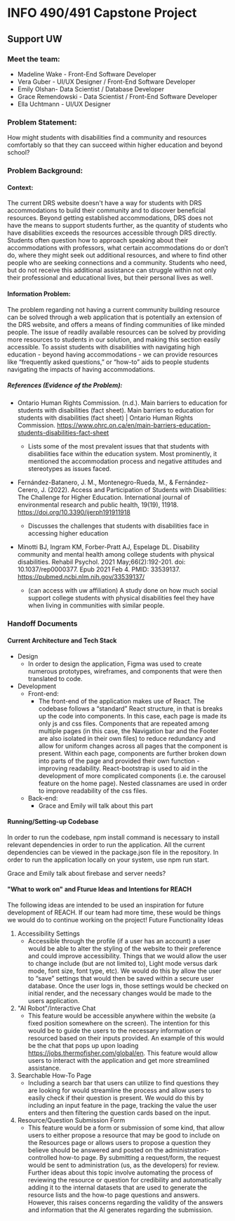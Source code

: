 # INFO 490/491 Capstone Project
## Support UW
### Meet the team:
- Madeline Wake - Front-End Software Developer
- Vera Guber - UI/UX Designer / Front-End Software Developer
- Emily Olshan- Data Scientist / Database Developer
- Grace Remendowski - Data Scientist / Front-End Software Developer
- Ella Uchtmann - UI/UX Designer

### Problem Statement:
How might students with disabilities find a community and resources comfortably
so that they can succeed within higher education and beyond school?

### Problem Background:
#### Context:
The current DRS website doesn't have a way for students with DRS accommodations to build their community and to discover beneficial resources. Beyond getting established accommodations, DRS does not have the means to support students further, as the quantity of students who have disabilities exceeds the resources accessible through DRS directly. Students often question how to approach speaking about their accommodations with professors, what certain accommodations do or don’t do, where they might seek out additional resources, and where to find other people who are seeking connections and a community. Students who need, but do not receive this additional assistance can struggle within not only their professional and educational lives, but their personal lives as well.
#### Information Problem:
The problem regarding not having a current community building resource can be solved through a web application that is potentially an extension of the DRS website, and offers a means of finding communities of like minded people. The issue of readily available resources can be solved by providing more resources to students in our solution, and making this section easily accessible. To assist students with disabilities with navigating high education - beyond having accommodations - we can provide resources like “frequently asked questions,” or “how-to” aids to people students navigating the impacts of having accommodations.
##### References (Evidence of the Problem):
- Ontario Human Rights Commission. (n.d.). Main barriers to education for students with disabilities (fact sheet). Main barriers to education for students with disabilities (fact sheet) | Ontario Human Rights Commission. https://www.ohrc.on.ca/en/main-barriers-education-students-disabilities-fact-sheet
    - Lists some of the most prevalent issues that that students with disabilities face within the education system. Most prominently, it mentioned the accommodation process and negative attitudes and stereotypes as issues faced.

- Fernández-Batanero, J. M., Montenegro-Rueda, M., & Fernández-Cerero, J. (2022). Access and Participation of Students with Disabilities: The Challenge for Higher Education. International journal of environmental research and public health, 19(19), 11918. https://doi.org/10.3390/ijerph191911918
    - Discusses the challenges that students with disabilities face in accessing higher education

- Minotti BJ, Ingram KM, Forber-Pratt AJ, Espelage DL. Disability community and mental health among college students with physical disabilities. Rehabil Psychol. 2021 May;66(2):192-201. doi: 10.1037/rep0000377. Epub 2021 Feb 4. PMID: 33539137. https://pubmed.ncbi.nlm.nih.gov/33539137/ 
    - (can access with uw affiliation) A study done on how much social support college students with physical disabilities feel they have when living in communities with similar people.

### Handoff Documents
#### Current Architecture and Tech Stack
- Design
    - In order to design the application, Figma was used to create numerous prototypes, wireframes, and components that were then translated to code.
- Development
    - Front-end:
        - The front-end of the application makes use of React. The codebase follows a “standard” React structure, in that is breaks up the code into components. In this case, each page is made its only js and css files. Components that are repeated among multiple pages (in this case, the Navigation bar and the Footer are also isolated in their own files) to reduce redundancy and allow for uniform changes across all pages that the component is present. Within each page, components are further broken down into parts of the page and provided their own function - improving readability. React-bootstrap is used to aid in the development of more complicated components (i.e. the carousel feature on the home page). Nested classnames are used in order to improve readability of the css files.
    - Back-end:
        - Grace and Emily will talk about this part

#### Running/Setting-up Codebase
In order to run the codebase, npm install command is necessary to install relevant dependencies in order to run the application. All the current dependencies can be viewed in the package.json file in the repository. In order to run the application locally on your system, use npm run start.

Grace and Emily talk about firebase and server needs?

#### "What to work on" and Fturue Ideas and Intentions for REACH
The following ideas are intended to be used an inspiration for future development of REACH. If our team had more time, these would be things we would do to continue working on the project!
Future Functionality Ideas
1. Accessibility Settings
    - Accessible through the profile (if a user has an account) a user would be able to alter the styling of the website to their preference and could improve accessibility. Things that we would allow the user to change include (but are not limited to), Light mode versus dark mode, font size, font type, etc). We would do this by allow the user to “save” settings that would then be saved within a secure user database. Once the user logs in, those settings would be checked on initial render, and the necessary changes would be made to the users application.
2. "AI Robot"/Interactive Chat
    - This feature would be accessible anywhere within the website (a fixed position somewhere on the screen). The intention for this would be to guide the users to the necessary information or resourced based on their inputs provided. An example of this would be the chat that pops up upon loading https://jobs.thermofisher.com/global/en. This feature would allow users to interact with the application and get more streamlined assistance.
3. Searchable How-To Page
    - Including a search bar that users can utilize to find questions they are looking for would streamline the process and allow users to easily check if their question is present. We would do this by including an input feature in the page, tracking the value the user enters and then filtering the question cards based on the input.
4. Resource/Question Submission Form
    - This feature would be a form or submission of some kind, that allow users to either propose a resource that may be good to include on the Resources page or allows users to propose a question they believe should be answered and posted on the administration-controlled how-to page. By submitting a request/form, the request would be sent to administration (us, as the developers) for review. Further ideas about this topic involve automating the process of reviewing the resource or question for credibility and automatically adding it to the internal datasets that are used to generate the resource lists and the how-to page questions and answers. However, this raises concerns regarding the validity of the answers and information that the AI generates regarding the submission.